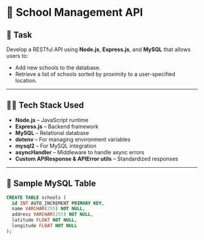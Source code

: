 # 🏫 School Management API

## 📌 Task

Develop a RESTful API using **Node.js**, **Express.js**, and **MySQL** that allows users to:
- Add new schools to the database.
- Retrieve a list of schools sorted by proximity to a user-specified location.

---

## 🧑‍💻 Tech Stack Used

- **Node.js** – JavaScript runtime
- **Express.js** – Backend framework
- **MySQL** – Relational database
- **dotenv** – For managing environment variables
- **mysql2** – For MySQL integration
- **asyncHandler** – Middleware to handle async errors
- **Custom APIResponse & APIError utils** – Standardized responses

---

## 🧮 Sample MySQL Table

```sql
CREATE TABLE schools (
  id INT AUTO_INCREMENT PRIMARY KEY,
  name VARCHAR(255) NOT NULL,
  address VARCHAR(255) NOT NULL,
  latitude FLOAT NOT NULL,
  longitude FLOAT NOT NULL
);
